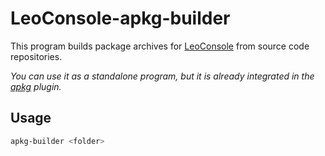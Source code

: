 
# LeoConsole-apkg-builder

This program builds package archives for
[LeoConsole](https://github.com/BoettcherDasOriginal/LeoConsole) from source
code repositories.

*You can use it as a standalone program, but it is already integrated in the
[apkg](https://github.com/alexcoder04/LeoConsole-apkg) plugin.*

## Usage

```sh
apkg-builder <folder>
```

